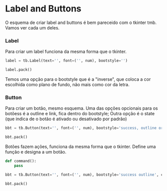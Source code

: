 # Label and Buttons

O esquema de criar label and buttons é bem pareceido com o tkinter tmb. Vamos ver 
cada um deles.

### Label

Para criar um label funciona da mesma forma que o tkinter.

```Python
label = tb.Label(text='', font=('', num), bootstyle='')

label.pack()
```

Temos uma opção para o bootstyle que é a "inverse", que coloca a cor escolhida como plano de fundo, não mais como cor da letra.

### Button

Para criar um botão, mesmo esquema. Uma das opções opcionais para os botõess é a outline e link, fica dentro do bootstyle; Outra opção é o
state (que indica de o botão é ativado ou desativado por padrão)

```Python
bbt = tb.Button(text='', font=('', num), bootstyle='success, outline or link', state="disabled")

bbt.pack()
```

Botões fazem ações, funciona da mesma forma que o tkinter. Define uma função e designa a um botão.

```Python
def command():
    pass

bbt = tb.Button(text='', font=('', num), bootstyle='success outline', command=command)

bbt.pack()
```
